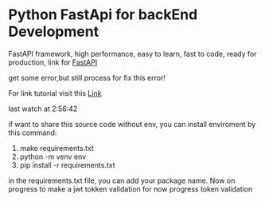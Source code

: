 # Python FastApi for backEnd Development
FastAPI framework, high performance, easy to learn, fast to code, ready for production, link for [FastAPI](https://fastapi.tiangolo.com/)

get some error,but still process for fix this error!

For link tutorial visit this [Link](https://www.youtube.com/watch?v=7t2alSnE2-I&t=22s&ab_channel=Bitfumes)

last watch at 2:56:42


if want to share this source code without env, you can install enviroment by this command:
1. make requirements.txt
2. python -m venv env 
3. pip install -r requirements.txt 

in the requirements.txt file, you can add your package name.
Now on progress to make a jwt tokken validation
for now progress token validation 
